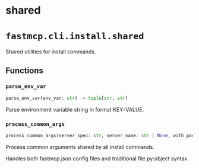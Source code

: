 # shared

# `fastmcp.cli.install.shared`

Shared utilities for install commands.

## Functions

### `parse_env_var` <sup><a href="https://github.com/jlowin/fastmcp/blob/main/src/fastmcp/cli/install/shared.py#L18" target="_blank"><Icon icon="github" style="width: 14px; height: 14px;" /></a></sup>

```python
parse_env_var(env_var: str) -> tuple[str, str]
```

Parse environment variable string in format KEY=VALUE.

### `process_common_args` <sup><a href="https://github.com/jlowin/fastmcp/blob/main/src/fastmcp/cli/install/shared.py#L29" target="_blank"><Icon icon="github" style="width: 14px; height: 14px;" /></a></sup>

```python
process_common_args(server_spec: str, server_name: str | None, with_packages: list[str] | None, env_vars: list[str] | None, env_file: Path | None) -> tuple[Path, str | None, str, list[str], dict[str, str] | None]
```

Process common arguments shared by all install commands.

Handles both fastmcp.json config files and traditional file.py:object syntax.
